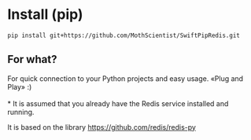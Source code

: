 # Install (pip)

`pip install git+https://github.com/MothScientist/SwiftPipRedis.git`

## For what?

For quick connection to your Python projects and easy usage. «Plug and Play» :)</br></br>
\* It is assumed that you already have the Redis service installed and running.

It is based on the library https://github.com/redis/redis-py